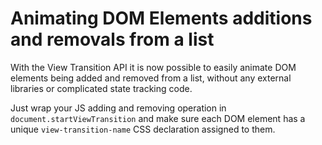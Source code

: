 # Animating DOM Elements additions and removals from a list

With the View Transition API it is now possible to easily animate DOM elements being added and removed from a list, without any external libraries or complicated state tracking code.

Just wrap your JS adding and removing operation in `document.startViewTransition` and make sure each DOM element has a unique `view-transition-name` CSS declaration assigned to them.
